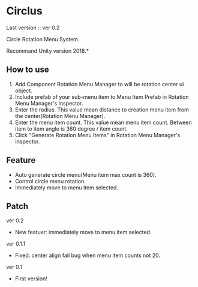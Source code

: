 # Circlus

Last version :: ver 0.2

Circle Rotation Menu System.

Recommand Unity version 2018.*

## How to use

1. Add Component Rotation Menu Manager to will be rotation center ui object.
2. Include prefab of your sub-menu item to Menu Item Prefab in Rotation Menu Manager's Inspector.
3. Enter the radius. This value mean distance to creation menu item from the center(Rotation Menu Manager).
4. Enter the menu item count. This value mean menu item count. Between item to item angle is 360 degree / item count.
5. Click "Generate Rotation Menu Items" in Rotation Menu Manager's Inspector.

## Feature

- Auto generate circle menu(Menu item max count is 360).
- Control circle menu rotation.
- Immediately move to menu item selected.

## Patch

ver 0.2
- New featuer: immediately move to menu item selected.

ver 0.1.1
- Fixed: center align fail bug when menu item counts not 20.

ver 0.1
- First version!
